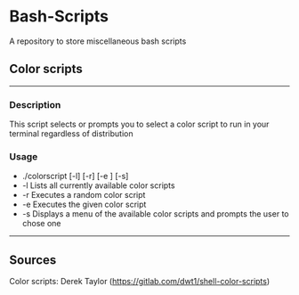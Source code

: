 # Bash-Scripts
A repository to store miscellaneous bash scripts  

## Color scripts
___
### Description
This script selects or prompts you to select a color script to run in your terminal regardless of distribution

### Usage
   -  ./colorscript [-l] [-r] [-e <NAME>] [-s]
   -  -l Lists all currently available color scripts
   -  -r Executes a random color script
   -  -e <NAME> Executes the given color script
   -  -s Displays a menu of the available color scripts and prompts the user to chose one
___

## Sources
Color scripts: Derek Taylor (https://gitlab.com/dwt1/shell-color-scripts)
